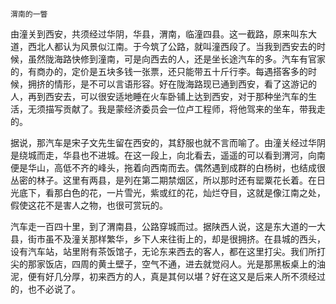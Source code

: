     渭南的一瞥 

   由潼关到西安，共须经过华阴，华县，渭南，临潼四县。这一截路，原来叫东大道，西北人都认为风景似江南。于今筑了公路，就叫潼西段了。当我到西安去的时候，虽然陇海路快修到潼南，可是向西去的人，还是坐长途汽车的多。汽车有官家的，有商办的，定价是五块多钱一张票，还只能带五十斤行李。每遇搭客多的时候，拥挤的情形，是不可以言语形容。好在陇海路现已通到西安，看了这游记的人，再到西安去，可以很安适地睡在火车卧铺上达到西安，对于那种坐汽车的生活，无须描写贡献了。我是蒙经济委员会一位卢工程师，将他驾来的坐车，带我走的。

   据说，那汽车是宋子文先生留在西安的，其舒服也就不言而喻了。由潼关经过华阴是绕城而走，华县也不进城。在这一段上，向北看去，遥遥的可以看到渭河，向南便是华山，高低不齐的峰头，拖着向西南而去。偶然遇到成群的白杨树，也结成很丛密的林子。这里有两县，是列在第二期禁烟区，所以那时还有罂粟花长着。在日光底下，看那白色的花，一片雪光，紫或红的花，灿烂夺目，这就是像江南之处，假使这花不是害人之物，也很可赏玩的。

   汽车走一百四十里，到了渭南县，公路穿城而过。据陕西人说，这是东大道的一大县，街市虽不及潼关那样繁华，乡下人来往街上的，却是很拥挤。在县城的西头，设有汽车站，站里附有茶饭馆子，无论东来西去的客人，都在这里打尖。我们所打尖的那家饭店，四周的黄土壁子，空气不通，进去就觉闷人。光是那黑板桌上的油泥，便有好几分厚，初来西方的人，真是其何以堪？好在这又是后来人所不须经过的，也不必说了。

